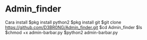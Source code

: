 # Admin_finder

Cara install
$pkg install python2
$pkg install git
$git clone https://github.com/D3BR0NG/Admin_finder.git
$cd Admin_finder
$ls
$chmod +x admin-barbar.py
$python2 admin-barbar.py

